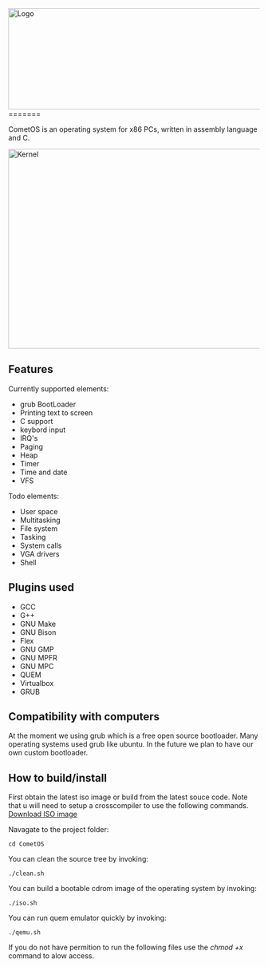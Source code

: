 <img src="documentation/images/cometos-logo.png" alt="Logo" height="203" width="700">
=======

CometOS is an operating system for x86 PCs, written in assembly language and C.

<img src="https://raw.githubusercontent.com/JohannMassyn/CometOS/master/documentation/images/%20CometOS-kernel-2015-08-06.png" alt="Kernel" height="400" width="720">

## Features

Currently supported elements:

- grub BootLoader
- Printing text to screen
- C support
- keybord input
- IRQ's
- Paging
- Heap
- Timer
- Time and date
- VFS

Todo elements:

- User space
- Multitasking
- File system
- Tasking
- System calls
- VGA drivers
- Shell

## Plugins used

- GCC
- G++
- GNU Make
- GNU Bison
- Flex
- GNU GMP
- GNU MPFR
- GNU MPC
- QUEM
- Virtualbox
- GRUB

## Compatibility with computers

At the moment we using grub which is a free open source bootloader. Many operating systems used grub like ubuntu. In the future we plan to have our own custom bootloader.

## How to build/install

First obtain the latest iso image or build from the latest souce code. Note that u will need to setup a crosscompiler to use the following commands.
[Download ISO image](#)

Navagate to the project folder:
```
cd CometOS
```

You can clean the source tree by invoking:
```
./clean.sh
```

You can build a bootable cdrom image of the operating system by invoking:
```
./iso.sh
```

You can run quem emulator quickly by invoking:
```
./qemu.sh
```

If you do not have permition to run the following files use the *chmod +x* command to alow access.
